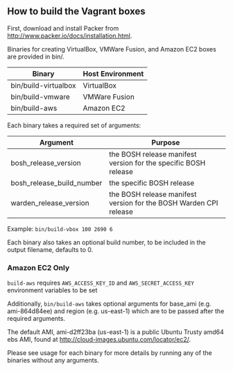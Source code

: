 ## How to build the Vagrant boxes

First, download and install Packer from <http://www.packer.io/docs/installation.html>.

Binaries for creating VirtualBox, VMWare Fusion, and Amazon EC2 boxes are provided in bin/.

Binary               | Host Environment
-------------------- | ----------------
bin/build-virtualbox | VirtualBox
bin/build-vmware     | VMWare Fusion
bin/build-aws        | Amazon EC2

Each binary takes a required set of arguments:

Argument                  | Purpose
------------------------- | -------
bosh_release_version      | the BOSH release manifest version for the specific BOSH release
bosh_release_build_number | the specific BOSH release
warden_release_version    | the BOSH release manifest version for the BOSH Warden CPI release

Example: `bin/build-vbox 100 2690 6`

Each binary also takes an optional build number, to be included in the output filename, defaults to 0.

### Amazon EC2 Only

`build-aws` requires `AWS_ACCESS_KEY_ID` and `AWS_SECRET_ACCESS_KEY` environment variables to be set

Additionally, `bin/build-aws` takes optional arguments for base_ami (e.g. ami-864d84ee) and region (e.g. us-east-1) which are to be passed after the required arguments.

The default AMI, ami-d2ff23ba (us-east-1) is a public Ubuntu Trusty amd64 ebs AMI, found at http://cloud-images.ubuntu.com/locator/ec2/.

Please see usage for each binary for more details by running any of the binaries without any arguments.
